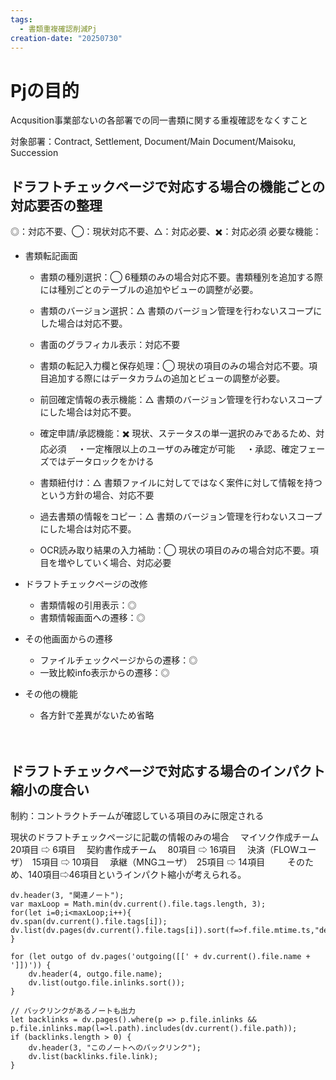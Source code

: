 ```yaml
---
tags:
  - 書類重複確認削減Pj
creation-date: "20250730"
---
```


# Pjの目的

Acqusition事業部ないの各部署での同一書類に関する重複確認をなくすこと

対象部署：Contract, Settlement, Document/Main Document/Maisoku, Succession

## ドラフトチェックページで対応する場合の機能ごとの対応要否の整理

◎：対応不要、◯：現状対応不要、△：対応必要、✖️：対応必須
必要な機能：
- 書類転記画面
	- 書類の種別選択：◯
	  6種類のみの場合対応不要。書類種別を追加する際には種別ごとのテーブルの追加やビューの調整が必要。
	  
	- 書類のバージョン選択：△
	  書類のバージョン管理を行わないスコープにした場合は対応不要。
	  
	- 書面のグラフィカル表示：対応不要
	  
	- 書類の転記入力欄と保存処理：◯
	  現状の項目のみの場合対応不要。項目追加する際にはデータカラムの追加とビューの調整が必要。
	  
	- 前回確定情報の表示機能：△
	  書類のバージョン管理を行わないスコープにした場合は対応不要。
	  
	- 確定申請/承認機能：✖️
	  現状、ステータスの単一選択のみであるため、対応必須
	  　・一定権限以上のユーザのみ確定が可能
	  　・承認、確定フェーズではデータロックをかける
	  
	- 書類紐付け：△
	  書類ファイルに対してではなく案件に対して情報を持つという方針の場合、対応不要
	  
	- 過去書類の情報をコピー：△
	  書類のバージョン管理を行わないスコープにした場合は対応不要。
	  
	- OCR読み取り結果の入力補助：◯
	  現状の項目のみの場合対応不要。項目を増やしていく場合、対応必要
	  
 - ドラフトチェックページの改修
	 - 書類情報の引用表示：◎
	 - 書類情報画面への遷移：◎
	   
 - その他画面からの遷移
	 - ファイルチェックページからの遷移：◎
	 - 一致比較info表示からの遷移：◎
	   
- その他の機能
	- 各方針で差異がないため省略

　
## ドラフトチェックページで対応する場合のインパクト縮小の度合い

制約：コントラクトチームが確認している項目のみに限定される

現状のドラフトチェックページに記載の情報のみの場合
　マイソク作成チーム　20項目 ⇨ 6項目
　契約書作成チーム　 80項目 ⇨ 16項目
　決済（FLOWユーザ）　15項目 ⇨ 10項目
　承継（MNGユーザ）　25項目 ⇨ 14項目
　
　そのため、140項目⇨46項目というインパクト縮小が考えられる。





```dataviewjs
dv.header(3, "関連ノート");
var maxLoop = Math.min(dv.current().file.tags.length, 3);
for(let i=0;i<maxLoop;i++){
dv.span(dv.current().file.tags[i]);
dv.list(dv.pages(dv.current().file.tags[i]).sort(f=>f.file.mtime.ts,"desc").limit(15).file.link);
}

for (let outgo of dv.pages('outgoing([[' + dv.current().file.name + ']])')) {
    dv.header(4, outgo.file.name);
    dv.list(outgo.file.inlinks.sort());
}

// バックリンクがあるノートも出力
let backlinks = dv.pages().where(p => p.file.inlinks && p.file.inlinks.map(l=>l.path).includes(dv.current().file.path));
if (backlinks.length > 0) {
    dv.header(3, "このノートへのバックリンク");
    dv.list(backlinks.file.link);
}

```